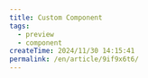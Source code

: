 ```yaml
---
title: Custom Component
tags:
  - preview
  - component
createTime: 2024/11/30 14:15:41
permalink: /en/article/9if9x6t6/
---
```


<CustomComponent />
